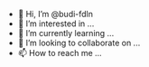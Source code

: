 - 👋 Hi, I’m @budi-fdln
- 👀 I’m interested in ...
- 🌱 I’m currently learning ...
- 💞️ I’m looking to collaborate on ...
- 📫 How to reach me ...

<!---
budi-fdln/budi-fdln is a ✨ special ✨ repository because its `README.md` (this file) appears on your GitHub profile.
You can click the Preview link to take a look at your changes.
--->
